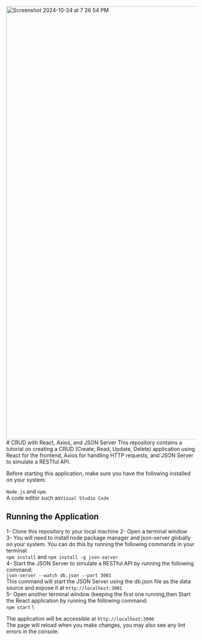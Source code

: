 <img width="1151" alt="Screenshot 2024-10-24 at 7 26 54 PM" src="https://github.com/user-attachments/assets/f2cd06d1-8025-4047-893a-a5d8febf016e">
# CRUD with React, Axios, and JSON Server
This repository contains a tutorial on creating a CRUD (Create, Read, Update, Delete) application using React for the frontend, Axios for handling HTTP requests, and JSON Server to simulate a RESTful API. 


Before starting this application, make sure you have the following installed on your system:

`Node.js` and `npm`.\
A code editor such as`Visual Studio Code` 

## Running the Application
1- Clone this repository to your local machine
2- Open a terminal window \
3- You will need to install node package manager and json-server globally on your system. You can do this by running the following commands in your terminal: \
`npm install` and  `npm install -g json-server` \
4- Start the JSON Server to simulate a RESTful API by running the following command:\
`json-server --watch db.json --port 3001`\
This command will start the JSON Server using the db.json file as the data source and expose it at `http://localhost:3001`\
5- Open another terminal window (keeping the first one running,then Start the React application by running the following command: \
 `npm start` \
 
The application will be accessible at `http://localhost:3000` \
The page will reload when you make changes, you may also see any lint errors in the console.
